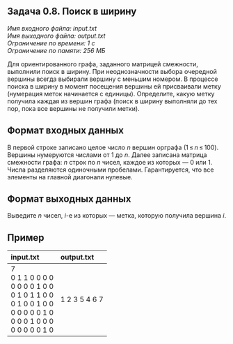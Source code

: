 
## Задача 0.8. Поиск в ширину

*Имя входного файла:  input.txt  
Имя выходного файла:  output.txt  
Ограничение по времени: 1 с  
Ограничение по памяти: 256 МБ*  

Для ориентированного графа, заданного матрицей смежности, выполнили поиск в ширину. При неоднозначности выбора очередной вершины всегда выбирали вершину с меньшим номером. В процессе поиска в ширину в момент посещения вершины ей присваивали метку (нумерация меток начинается с единицы). Определите, какую метку получила каждая из вершин графа (поиск в ширину выполняли до тех пор, пока все вершины не получили метки).

## Формат входных данных

В первой строке записано целое число _n_  вершин орграфа (1 ≤ _n_ ≤ 100). Вершины нумеруются числами от 1  до _n_. Далее записана матрица смежности графа:  _n_ строк по  _n_ чисел, каждое из которых — 0 или 1. Числа разделяются одиночными пробелами. Гарантируется, что все элементы на главной диагонали нулевые.

## Формат выходных данных

Выведите  _n_ чисел,  _i_-е из которых — метка, которую получила вершина _i_.

## Пример

|                                                         input.txt                                                        |   output.txt  |
|:------------------------------------------------------------------------------------------------------------------------ |:------------- |
| 7<br>0 1 1 0 0 0 0<br>0 0 0 0 1 0 0<br>0 1 0 1 1 0 0<br>0 1 0 0 1 0 0<br>0 0 0 0 0 1 0<br>0 0 0 1 0 0 0<br>0 0 0 0 0 1 0 | 1 2 3 5 4 6 7 |
